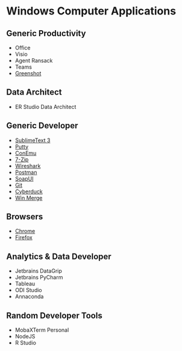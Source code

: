 # Windows Computer Applications

## Generic Productivity
* Office
* Visio
* Agent Ransack
* Teams
* [Greenshot](https://getgreenshot.org/)

## Data Architect
* ER Studio Data Architect

## Generic Developer
* [SublimeText 3](https://www.sublimetext.com/3)
* [Putty](https://www.putty.org/)
* [ConEmu](https://conemu.github.io/)
* [7-Zip](https://www.7-zip.org/download.html)
* [Wireshark](https://www.wireshark.org/)
* [Postman](https://www.getpostman.com/)
* [SoapUI](https://www.soapui.org/downloads/soapui.html)
* [Git](https://git-scm.com/download/win)
* [Cyberduck](https://cyberduck.io/)
* [Win Merge](http://winmerge.org/)

## Browsers
* [Chrome](https://www.google.com/chrome/)
* [Firefox](https://www.mozilla.org/en-GB/firefox/)

## Analytics & Data Developer
* Jetbrains DataGrip
* Jetbrains PyCharm
* Tableau
* ODI Studio
* Annaconda

## Random Developer Tools
* MobaXTerm Personal
* NodeJS
* R Studio
